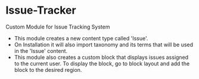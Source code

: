 # Issue-Tracker
Custom Module for Issue Tracking System

- This module creates a new content type called 'Issue'.
- On Installation it will also import taxonomy and its terms that will be used in the 'Issue' content.
- This module also creates a custom block that displays issues assigned to the current user. To display the block, go to block layout and add the block to the desired region.
